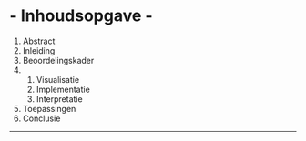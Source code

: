
# - Inhoudsopgave - 

1. Abstract
2. Inleiding
3. Beoordelingskader
3. 1. Visualisatie
	2. Implementatie
	2. Interpretatie 
4. Toepassingen
5. Conclusie

---- 